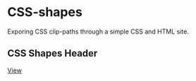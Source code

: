 # CSS-shapes

Exporing CSS clip-paths through  a simple CSS and HTML site.

## CSS Shapes Header
[View](https://mday1313.github.io/CSS-shapes/)